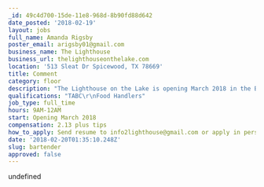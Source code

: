 ```yaml
---
_id: 49c4d700-15de-11e8-968d-8b90fd88d642
date_posted: '2018-02-19'
layout: jobs
full_name: Amanda Rigsby
poster_email: arigsby01@gmail.com
business_name: The Lighthouse
business_url: thelighthouseonthelake.com
location: '513 Sleat Dr Spicewood, TX 78669'
title: Comment
category: floor
description: "The Lighthouse on the Lake is opening March 2018 in the Briarcliff/Spicewood area.\r\n\r\nLake life is always better at The Lighthouse so we are looking for fun, motivated and hard-working people to help us complete our team.\r\nHave you ever worked in a restaurant and thought, \"I could do this better.\"? Our owners Robin and Sam have been coming to this location dining for over 7 years. After working in various Bars and Restaurants across Texas. It was their dream to open a restaurant and lounge on this lakefront property.\r\n\r\n***Hiring Bartenders, Servers, Hosts and Bussers***"
qualifications: "TABC\r\nFood Handlers"
job_type: full_time
hours: 9AM-12AM
start: Opening March 2018
compensation: 2.13 plus tips
how_to_apply: Send resume to info2lighthouse@gmail.com or apply in person.
date: '2018-02-20T01:35:10.248Z'
slug: bartender
approved: false
---
```

undefined
